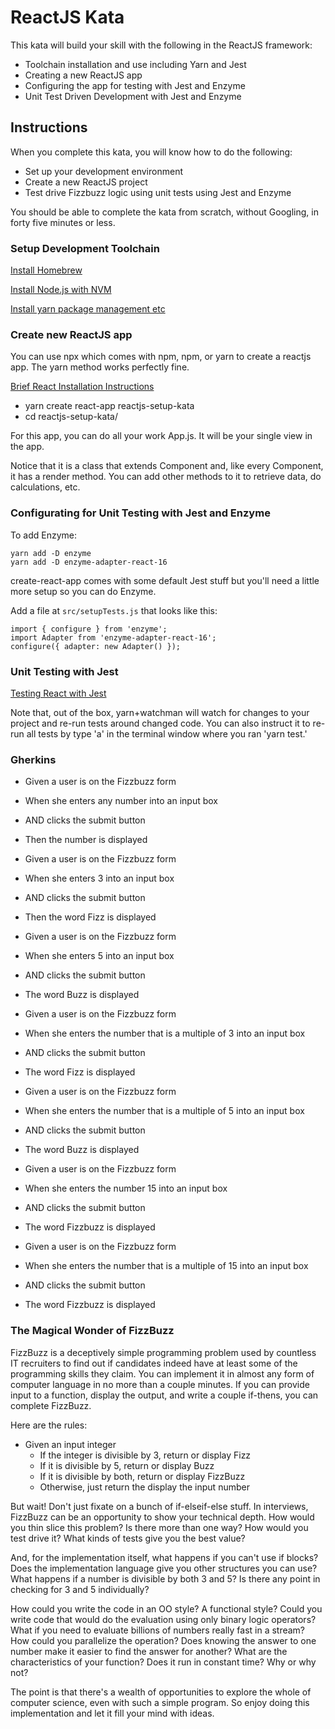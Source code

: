 # ReactJS Kata

This kata will build your skill with the following in the ReactJS framework:

* Toolchain installation and use including Yarn and Jest
* Creating a new ReactJS app
* Configuring the app for testing with Jest and Enzyme
* Unit Test Driven Development with Jest and Enzyme

## Instructions

When you complete this kata, you will know how to do the following:

* Set up your development environment
* Create a new ReactJS project
* Test drive Fizzbuzz logic using unit tests using Jest and Enzyme

You should be able to complete the kata from scratch, without Googling, in
forty five minutes or less.

### Setup Development Toolchain
[Install Homebrew](https://brew.sh/)

[Install Node.js with NVM](https://gist.github.com/d2s/372b5943bce17b964a79)

[Install yarn package management etc](https://yarnpkg.com/lang/en/docs/install/#mac-stable)

### Create new ReactJS app
You can use npx which comes with npm, npm, or yarn to create a reactjs app.  The yarn method works 
perfectly fine.

[Brief React Installation Instructions](https://facebook.github.io/create-react-app/docs/getting-started)

* yarn create react-app reactjs-setup-kata
* cd reactjs-setup-kata/

For this app, you can do all your work App.js.  It will be your single view in the app.

Notice that it is a class that extends Component and, like every Component, it has a render
method.  You can add other methods to it to retrieve data, do calculations, etc.

### Configurating for Unit Testing with Jest and Enzyme

To add Enzyme:

```
yarn add -D enzyme
yarn add -D enzyme-adapter-react-16
```

create-react-app comes with some default Jest stuff but you'll need a little more setup
so you can do Enzyme.  

Add a file at `src/setupTests.js` that looks like this:

```
import { configure } from 'enzyme';
import Adapter from 'enzyme-adapter-react-16';   
configure({ adapter: new Adapter() });
```

### Unit Testing with Jest
[Testing React with Jest](https://facebook.github.io/jest/docs/en/tutorial-react.html)

Note that, out of the box, yarn+watchman will watch for changes to your project and re-run
tests around changed code.  You can also instruct it to re-run all tests by type 'a' in
the terminal window where you ran 'yarn test.'

### Gherkins

* Given a user is on the Fizzbuzz form
* When she enters any number into an input box
* AND clicks the submit button
* Then the number is displayed

* Given a user is on the Fizzbuzz form
* When she enters 3 into an input box
* AND clicks the submit button
* Then the word Fizz is displayed

* Given a user is on the Fizzbuzz form
* When she enters 5 into an input box
* AND clicks the submit button
* The word Buzz is displayed

* Given a user is on the Fizzbuzz form
* When she enters the number that is a multiple of 3 into an input box
* AND clicks the submit button
* The word Fizz is displayed

* Given a user is on the Fizzbuzz form
* When she enters the number that is a multiple of 5 into an input box
* AND clicks the submit button
* The word Buzz is displayed

* Given a user is on the Fizzbuzz form
* When she enters the number 15 into an input box
* AND clicks the submit button
* The word Fizzbuzz is displayed

* Given a user is on the Fizzbuzz form
* When she enters the number that is a multiple of 15 into an input box
* AND clicks the submit button
* The word Fizzbuzz is displayed

### The Magical Wonder of FizzBuzz
FizzBuzz is a deceptively simple programming problem used by countless
IT recruiters to find out if candidates indeed have at least some of the
programming skills they claim.  You can implement it in almost any form
of computer language in no more than a couple minutes.  If you can provide
input to a function, display the output, and write a couple if-thens, you 
can complete FizzBuzz.

Here are the rules:
* Given an input integer
    * If the integer is divisible by 3, return or display Fizz
    * If it is divisible by 5, return or display Buzz
    * If it is divisible by both, return or display FizzBuzz
    * Otherwise, just return the display the input number
    
But wait!  Don't just fixate on a bunch of if-elseif-else stuff.  In interviews,
FizzBuzz can be an opportunity to show your technical depth.  How would you
thin slice this problem?  Is there more than one way?  How would you test
drive it?  What kinds of tests give you the best value?

And, for the implementation itself, what happens if you can't use if blocks?
Does the implementation language give you other structures you can use?
What happens if a number is divisible by both 3 and 5?  Is there any point
in checking for 3 and 5 individually?  

How could you write the code in an
OO style?  A functional style?  Could you write code that would do the
evaluation using only binary logic operators?  What if you need to evaluate
billions of numbers really fast in a stream?  How could you parallelize the
operation?  Does knowing the answer to one number make it easier to find
the answer for another?  What are the characteristics of your function?
Does it run in constant time?  Why or why not?

The point is that there's a wealth of opportunities to explore the whole of 
computer science, even with such a simple program.  So enjoy doing this
implementation and let it fill your mind with ideas.

